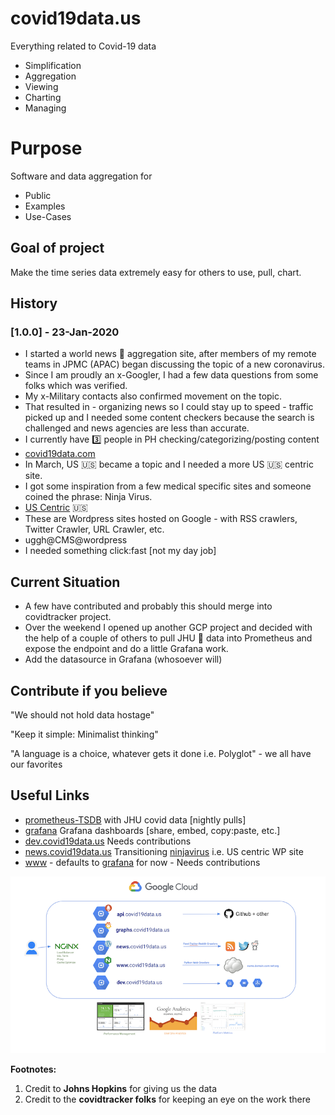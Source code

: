 # covid19data.us

Everything related to Covid-19 data

- Simplification
- Aggregation
- Viewing
- Charting
- Managing

# Purpose

Software and data aggregation for

- Public 
- Examples
- Use-Cases 

## Goal of project

Make the time series data extremely easy for others to use, pull, chart.

## History

### [1.0.0] - 23-Jan-2020

- I started a world news :newspaper: aggregation site, after members of my remote teams in JPMC (APAC)  began discussing the topic of a new coronavirus. 
- Since I am proudly an x-Googler, I had a few data questions from some folks which was verified. 
- My x-Military contacts also confirmed movement on the topic. 
- That resulted in - organizing news so I could stay up to speed - traffic picked up and I needed some content checkers because the search is challenged and news agencies are less than accurate. 
- I currently have :three: people in PH checking/categorizing/posting content
- [covid19data.com](https://covid19data.com)
- In March, US :us: became a topic and I needed a more US :us: centric site. 
- I got some inspiration from a few medical specific sites and someone coined the phrase: Ninja Virus.
- [US Centric](https://ninjavirus.com) :us:
- These are Wordpress sites hosted on Google - with RSS crawlers, Twitter Crawler, URL Crawler, etc. 
- uggh@CMS@wordpress 
- I needed something click:fast [not my day job]

## Current Situation

- A few have contributed and probably this should merge into covidtracker project. 
- Over the weekend I opened up another GCP project and decided with the help of a couple of others to pull JHU :school: data into Prometheus and expose the endpoint and do a little Grafana work. 
- Add the datasource in Grafana (whosoever will)



## Contribute if you believe

"We should not hold data hostage"

"Keep it simple: Minimalist thinking"

"A language is a choice, whatever gets it done i.e. Polyglot" - we all have our favorites

## Useful Links

- [prometheus-TSDB](http://api.covid19data.us) with JHU covid data [nightly pulls]
- [grafana](http://graphs.covid19data.us) Grafana dashboards [share, embed, copy:paste, etc.]
- [dev.covid19data.us](http://dev.covid19data.us) Needs contributions
- [news.covid19data.us](http://news.covid19data.us) Transitioning [ninjavirus](https://ninjavirus.com) i.e. US centric WP site
- [www](http://graphs.covid19data.us) - defaults to [grafana](http://graphs.covid19data.us) for now - Needs contributions

![](images/smaller_gcp_setup.png)

**Footnotes:**

1. Credit to __**Johns Hopkins**__ for giving us the data
1. Credit to the __**covidtracker folks**__ for keeping an eye on the work there